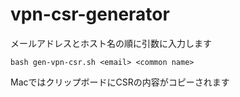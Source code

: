 # vpn-csr-generator
メールアドレスとホスト名の順に引数に入力します
```
bash gen-vpn-csr.sh <email> <common name>
```

MacではクリップボードにCSRの内容がコピーされます
